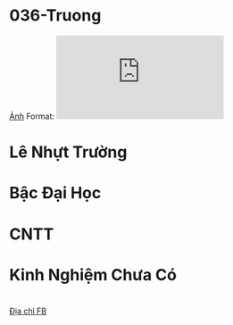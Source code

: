 # 036-Truong
[Ảnh](/images/logo.png)
Format: ![Alt Text](https://www.facebook.com/photo.php?fbid=2143854085942814&set=a.1612308442430717&type=3&theater)

# Lê Nhựt Trường #
# Bậc Đại Học #
# CNTT # 
# Kinh Nghiệm Chưa Có #
# #
[Địa chỉ FB ](https://www.facebook.com/bin.su.1650)
